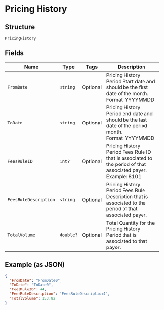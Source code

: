 
# Pricing History

## Structure

`PricingHistory`

## Fields

| Name | Type | Tags | Description |
|  --- | --- | --- | --- |
| `FromDate` | `string` | Optional | Pricing History Period Start date and should be the first date of the month.<br>Format: YYYYMMDD |
| `ToDate` | `string` | Optional | Pricing History Period end date and should be the last date of the period month.<br>Format: YYYYMMDD |
| `FeesRuleID` | `int?` | Optional | Pricing History Period Fees Rule ID that is associated to the period of that associated payer.  <br>Example: 8101 |
| `FeesRuleDescription` | `string` | Optional | Pricing History Period Fees Rule Description that is associated to the period of that associated payer. |
| `TotalVolume` | `double?` | Optional | Total Quantity for the Pricing History Period that is associated to that payer. |

## Example (as JSON)

```json
{
  "FromDate": "FromDate0",
  "ToDate": "ToDate0",
  "FeesRuleID": 44,
  "FeesRuleDescription": "FeesRuleDescription4",
  "TotalVolume": 153.82
}
```

